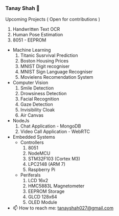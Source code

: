 ### Tanay Shah 👋
Upcoming Projects ( Open for contributions )
1. Handwritten Text OCR
2. Human Pose Estimation
3. 8051 - EEPROM 

- Machine Learning
  1. Titanic Susrvival Prediction
  2. Boston Housing Prices 
  3. MNIST Digit recogniser
  4. MNIST Sign Language Recogniser
  5. Movielens Recomendation System
- Computer Vision
  1. Smile Detection
  2. Drowsiness Detection
  3. Facial Recognition
  4. Gaze Detection
  5. Invisibility Cloak
  6. Air Canvas
- NodeJs 
  1. Chat Application - MongoDB
  2. Video Call Application - WebRTC
- Embedded Systems
  - Controllers
    1. 8051 
    2. NodeMCU
    3. STM32F103 (Cortex M3)
    4. LPC2148 (ARM 7)
    5. Raspberry Pi
  - Periferals
    1. LCD 16x2
    2. HMC5883L Magnetometer
    3. EEPROM Storage 
    4. GLCD 128x64
    5. OLED Module
- 📫 How to reach me: tanayshah027@gmail.com
